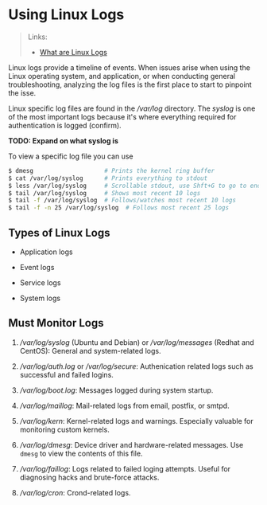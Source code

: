 # Using Linux Logs

> Links:
> 
> - [What are Linux Logs](https://stackify.com/linux-logs/#:~:text=Linux%20logs%20will%20display%20with,view%20everything%20under%20the%20syslog.)

Linux logs provide a timeline of events. When issues arise when using the Linux operating system, and application, or when conducting general troubleshooting, analyzing the log files is the first place to start to pinpoint the isse.

Linux specific log files are found in the _/var/log_ directory. The _syslog_ is one of the most important logs because it's where everything required for authentication is logged (confirm).

**TODO: Expand on what syslog is**

To view a specific log file you can use

```bash
$ dmesg                    # Prints the kernel ring buffer
$ cat /var/log/syslog      # Prints everything to stdout
$ less /var/log/syslog     # Scrollable stdout, use Shft+G to go to end
$ tail /var/log/syslog     # Shows most recent 10 logs
$ tail -f /var/log/syslog  # Follows/watches most recent 10 logs
$ tail -f -n 25 /var/log/syslog  # Follows most recent 25 logs
```

## Types of Linux Logs

- Application logs

- Event logs

- Service logs

- System logs

## Must Monitor Logs

1. _/var/log/syslog_ (Ubuntu and Debian) or _/var/log/messages_ (Redhat and CentOS): General and system-related logs.

2. _/var/log/auth.log_ or _/var/log/secure_: Authenication related logs such as successful and failed logins.

3. _/var/log/boot.log_: Messages logged during system startup.

4. _/var/log/maillog_: Mail-related logs from email, postfix, or smtpd.

5. _/var/log/kern_: Kernel-related logs and warnings. Especially valuable for monitoring custom kernels.

6. _/var/log/dmesg_: Device driver and hardware-related messages. Use `dmesg` to view the contents of this file.

7. _/var/log/faillog_: Logs related to failed loging attempts. Useful for diagnosing hacks and brute-force attacks.

8. _/var/log/cron_: Crond-related logs.






























